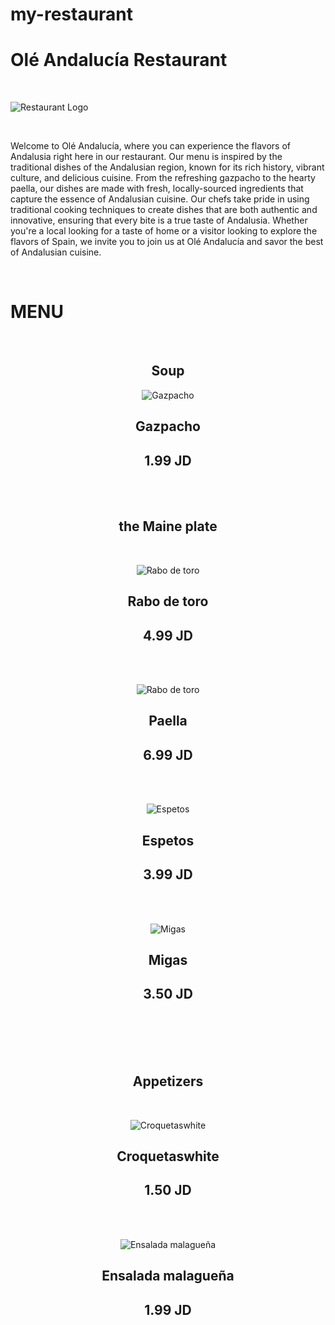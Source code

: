# my-restaurant
# Olé Andalucía Restaurant 
<br>

![Restaurant Logo](https://media.discordapp.net/attachments/1008571172792828055/1104679111126945874/osamaghanim_elegant_fascinating_logo_for_Spanish_Andalusian_res_3bb61123-94c5-408c-9e72-4afa1d9a2c9a.png?width=889&height=889)

<br>

<p>Welcome to Olé Andalucía, where you can experience the flavors of Andalusia right here in our restaurant. Our menu is inspired by the traditional dishes of the Andalusian region, known for its rich history, vibrant culture, and delicious cuisine. From the refreshing gazpacho to the hearty paella, our dishes are made with fresh, locally-sourced ingredients that capture the essence of Andalusian cuisine. Our chefs take pride in using traditional cooking techniques to create dishes that are both authentic and innovative, ensuring that every bite is a true taste of Andalusia. Whether you're a local looking for a taste of home or a visitor looking to explore the flavors of Spain, we invite you to join us at Olé Andalucía and savor the best of Andalusian cuisine.</p>
<br>

# MENU
<br>


<center>

 ## Soup




 ![Gazpacho](https://hips.hearstapps.com/hmg-prod/images/delish-190606-gazpacho-269-landscape-pf-1560544275.jpg?crop=0.8891228070175439xw:1xh;center,top&resize=1200:*)



## Gazpacho

 <center>

 ## 1.99 JD

<br>
<br>

  ## the Maine plate
 <br>

 ![Rabo de toro](https://spanishsabores.com/wp-content/uploads/2013/01/DSC09636.jpg)

<center>

 ## Rabo de toro

 <center>

 ## 4.99 JD

<br>
<br>


 ![Rabo de toro](https://www.tastingtable.com/img/gallery/classic-seafood-paella-recipe/intro-1640888240.jpg)

 <center>

 ## Paella

 <center>

 ## 6.99 JD

<br>
<br>


 ![Espetos](https://previews.123rf.com/images/barmalini/barmalini1911/barmalini191100184/133062425-sardines-espeto-malaga-style-fish-on-stick-barbecue-prepared-on-olive-tree-firewoods-on-beach.jpg)

<center>

 ## Espetos

 <center>

 ## 3.99 JD

<br>
<br>
 

 




 ![Migas](https://visitsouthernspain.com/wp-content/uploads/2020/05/Canva-Spanish-Migas-with-Pork-and-Green-Onion-in-Wooden-Bowl-on-White.jpg.webp)

 <center>

 ## Migas

 <center>

 ## 3.50 JD

<br>
<br>
<br>
<br>
 
  ## Appetizers 
 <br>
 
<center>


 ![Croquetaswhite ](https://blog.amigofoods.com/wp-content/uploads/2019/07/Spanish-croquette.jpg)

<center>

## Croquetaswhite 

 <center>

 ## 1.50 JD

<br>
<br>




 
 
<center>


 ![Ensalada malagueña ](https://recetasdecocina.elmundo.es/wp-content/uploads/2023/03/receta-ensalada-malaguena.jpg)

<center>

## Ensalada malagueña 

 <center>

 ## 1.99 JD

<br>
<br>